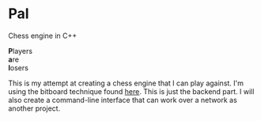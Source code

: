 # Pal
Chess engine in C++

**P**layers  
**a**re  
**l**osers

This is my attempt at creating a chess engine that I can play against.
I'm using the bitboard technique found [here](https://chessprogramming.wikispaces.com/Bitboards).
This is just the backend part. I will also create a command-line interface that can work over a network as another project.
